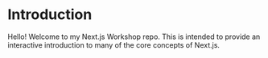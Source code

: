# Introduction

Hello! Welcome to my Next.js Workshop repo. This is intended to provide an interactive introduction to many of the core concepts of Next.js.
